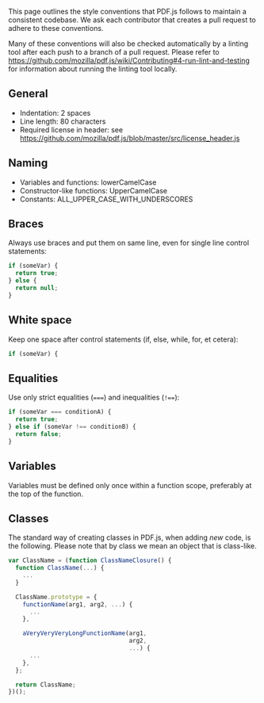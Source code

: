 This page outlines the style conventions that PDF.js follows to maintain a consistent codebase. We ask each contributor that creates a pull request to adhere to these conventions.  

Many of these conventions will also be checked automatically by a linting tool after each push to a branch of a pull request. Please refer to https://github.com/mozilla/pdf.js/wiki/Contributing#4-run-lint-and-testing for information about running the linting tool locally.

## General
* Indentation: 2 spaces
* Line length: 80 characters
* Required license in header: see https://github.com/mozilla/pdf.js/blob/master/src/license_header.js

## Naming
* Variables and functions: lowerCamelCase
* Constructor-like functions: UpperCamelCase
* Constants: ALL_UPPER_CASE_WITH_UNDERSCORES

## Braces
Always use braces and put them on same line, even for single line control statements:

```javascript
if (someVar) {
  return true;
} else {
  return null;
}
```

## White space
Keep one space after control statements (if, else, while, for, et cetera):

```javascript
if (someVar) {
```

## Equalities
Use only strict equalities (`===`) and inequalities (`!==`):

```javascript
if (someVar === conditionA) {
  return true;
} else if (someVar !== conditionB) {
  return false;
}
```

## Variables
Variables must be defined only once within a function scope, preferably at the top of the function.

## Classes
The standard way of creating classes in PDF.js, when adding *new* code, is the following. Please note that by class we mean an object that is class-like.

```javascript
var ClassName = (function ClassNameClosure() {
  function ClassName(...) {
    ...
  }

  ClassName.prototype = {
    functionName(arg1, arg2, ...) {
      ...
    },

    aVeryVeryVeryLongFunctionName(arg1,
                                  arg2,
                                  ...) {
      ...
    },
  };

  return ClassName;
})();
```